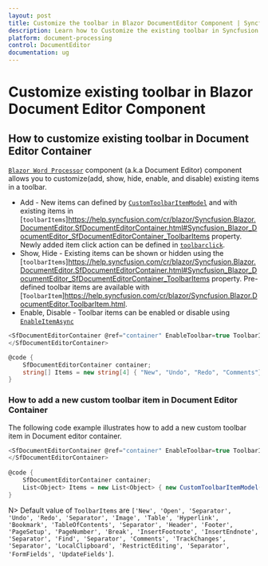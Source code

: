 ```yaml
---
layout: post
title: Customize the toolbar in Blazor DocumentEditor Component | Syncfusion
description: Learn how to Customize the existing toolbar in Syncfusion Blazor DocumentEditor component and much more.
platform: document-processing
control: DocumentEditor
documentation: ug
---
```

# Customize existing toolbar in Blazor Document Editor Component

## How to customize existing toolbar in Document Editor Container

[`Blazor Word Processor`](https://www.syncfusion.com/blazor-components/blazor-word-processor) component (a.k.a Document Editor) component allows you to customize(add, show, hide, enable, and disable) existing items in a toolbar.

* Add - New items can defined by [`CustomToolbarItemModel`](https://help.syncfusion.com/cr/blazor/Syncfusion.Blazor.DocumentEditor.CustomToolbarItemModel.html) and with existing items in [`toolbarItems`]https://help.syncfusion.com/cr/blazor/Syncfusion.Blazor.DocumentEditor.SfDocumentEditorContainer.html#Syncfusion_Blazor_DocumentEditor_SfDocumentEditorContainer_ToolbarItems property. Newly added item click action can be defined in [`toolbarclick`](https://help.syncfusion.com/cr/blazor/Syncfusion.Blazor.DocumentEditor.DocumentEditorContainerEvents.html#Syncfusion_Blazor_DocumentEditor_DocumentEditorContainerEvents_OnToolbarClick).
* Show, Hide - Existing items can be shown or hidden using the [`toolbarItems`]https://help.syncfusion.com/cr/blazor/Syncfusion.Blazor.DocumentEditor.SfDocumentEditorContainer.html#Syncfusion_Blazor_DocumentEditor_SfDocumentEditorContainer_ToolbarItems property. Pre-defined toolbar items are available with [`ToolbarItem`]https://help.syncfusion.com/cr/blazor/Syncfusion.Blazor.DocumentEditor.ToolbarItem.html.
* Enable, Disable -  Toolbar items can be enabled or disable using [`EnableItemAsync`](https://help.syncfusion.com/cr/blazor/Syncfusion.Blazor.DocumentEditor.ToolbarModule.html#Syncfusion_Blazor_DocumentEditor_ToolbarModule_EnableItemAsync_System_Int32_System_Boolean_)

```csharp
<SfDocumentEditorContainer @ref="container" EnableToolbar=true ToolbarItems="@Items">
</SfDocumentEditorContainer>

@code {
    SfDocumentEditorContainer container;
    string[] Items = new string[4] { "New", "Undo", "Redo", "Comments"};
}
```

### How to add a new custom toolbar item in Document Editor Container

 The following code example illustrates how to add a new custom toolbar item in Document editor container.

```csharp
<SfDocumentEditorContainer @ref="container" EnableToolbar=true ToolbarItems="@Items"> 
</SfDocumentEditorContainer> 
 
@code { 
    SfDocumentEditorContainer container; 
    List<Object> Items = new List<Object> { new CustomToolbarItemModel() { Id = "save", Text = "Save" }, "New", "Undo", "Redo", "Separator", "Image", "Table", "Hyperlink", "Bookmark", "TableOfContents", "Separator", "Header", "Footer", "PageSetup", "PageNumber", "Break", "InsertFootnote", "InsertEndnote", "Separator", "Find", "Separator", "Comments", "TrackChanges", "Separator", "LocalClipboard", "RestrictEditing", "Separator", "FormFields", "UpdateFields" }; 
} 
```

N> Default value of `ToolbarItems` are `['New', 'Open', 'Separator', 'Undo', 'Redo', 'Separator', 'Image', 'Table', 'Hyperlink', 'Bookmark', 'TableOfContents', 'Separator', 'Header', 'Footer', 'PageSetup', 'PageNumber', 'Break', 'InsertFootnote', 'InsertEndnote', 'Separator', 'Find', 'Separator', 'Comments', 'TrackChanges', 'Separator', 'LocalClipboard', 'RestrictEditing', 'Separator', 'FormFields', 'UpdateFields']`.
